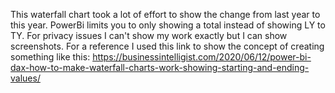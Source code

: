 This waterfall chart took a lot of effort to show the change from last year to this year. PowerBi limits you to only showing a total instead of showing LY to TY. For privacy issues I can't show my work exactly but I can show screenshots. For a reference I used this link to show the concept of creating something like this: https://businessintelligist.com/2020/06/12/power-bi-dax-how-to-make-waterfall-charts-work-showing-starting-and-ending-values/

